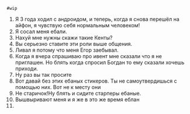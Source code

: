 	#wip 
1. Я 3 года ходил с андроидом, и теперь, когда я снова перешёл на айфон, я чувствую себя нормальным человеком!
2. Я сосал меня ебали.
3. Нахуй мне нужны скажи такие Кенты?
4. Вы серьезно ставите эти роли выше общения.
5. Ливал я потому что меня Егор заебывал.
6. Когда я вчера спрашиваю про ивент мне сказали что я не приглашен. Но блять когда спросил Богдан то ему сказали хочешь приходи.
7. Ну раз вы так просите
8. Вот давай без этих ебаных стикеров. Ты не самоутвердишься с помощью них. Вот не к месту они
9. Не старичок!Ну блять и сидите старперы ебаные.
10. Вышвыривают меня и я же в это же время еблан
11. 
 
